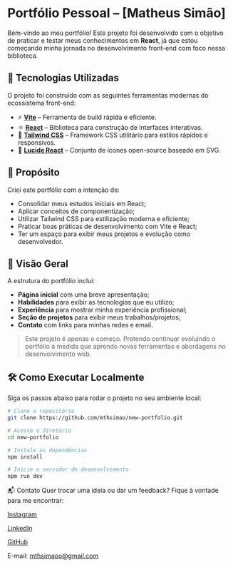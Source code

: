 # Portfólio Pessoal – [Matheus Simão]

Bem-vindo ao meu portfólio! Este projeto foi desenvolvido com o objetivo de praticar e testar meus conhecimentos em **React**, já que estou começando minha jornada no desenvolvimento front-end com foco nessa biblioteca.

## 🚀 Tecnologias Utilizadas

O projeto foi construído com as seguintes ferramentas modernas do ecossistema front-end:

- ⚡ **[Vite](https://vitejs.dev/)** – Ferramenta de build rápida e eficiente.
- ⚛️ **[React](https://reactjs.org/)** – Biblioteca para construção de interfaces interativas.
- 🎨 **[Tailwind CSS](https://tailwindcss.com/)** – Framework CSS utilitário para estilos rápidos e responsivos.
- 🧩 **[Lucide React](https://lucide.dev/)** – Conjunto de ícones open-source baseado em SVG.

## 🎯 Propósito

Criei este portfólio com a intenção de:

- Consolidar meus estudos iniciais em React;
- Aplicar conceitos de componentização;
- Utilizar Tailwind CSS para estilização moderna e eficiente;
- Praticar boas práticas de desenvolvimento com Vite e React;
- Ter um espaço para exibir meus projetos e evolução como desenvolvedor.

## 📸 Visão Geral

A estrutura do portfólio inclui:

- **Página inicial** com uma breve apresentação;
- **Habilidades** para exibir as tecnologias que eu utilizo;
- **Experiência** para mostrar minha experiência profissional;
- **Seção de projetos** para exibir meus trabalhos/projetos;
- **Contato** com links para minhas redes e email.

> Este projeto é apenas o começo. Pretendo continuar evoluindo o portfólio à medida que aprendo novas ferramentas e abordagens no desenvolvimento web.

## 🛠️ Como Executar Localmente

Siga os passos abaixo para rodar o projeto no seu ambiente local:

```bash
# Clone o repositório
git clone https://github.com/mthsimao/new-portfolio.git

# Acesse o diretório
cd new-portfolio

# Instale as dependências
npm install

# Inicie o servidor de desenvolvimento
npm run dev

```

📬 Contato
Quer trocar uma ideia ou dar um feedback? Fique à vontade para me encontrar:

[Instagram](https://www.instagram.com/mthsimao)

[LinkedIn](linkedin.com/in/matheus-simão-74669022b/)

[GitHub](https://github.com/mthsimao)

E-mail: mthsimaoo@gmail.com
